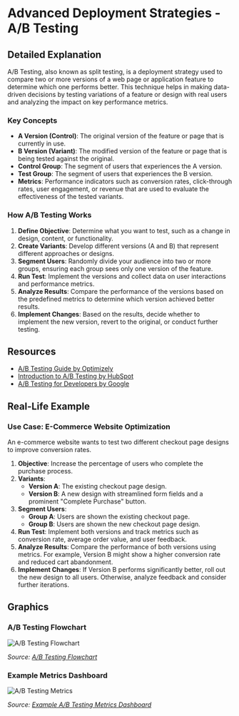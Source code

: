 # Advanced Deployment Strategies - A/B Testing

## Detailed Explanation

A/B Testing, also known as split testing, is a deployment strategy used to compare two or more versions of a web page or application feature to determine which one performs better. This technique helps in making data-driven decisions by testing variations of a feature or design with real users and analyzing the impact on key performance metrics.

### Key Concepts

- **A Version (Control)**: The original version of the feature or page that is currently in use.
- **B Version (Variant)**: The modified version of the feature or page that is being tested against the original.
- **Control Group**: The segment of users that experiences the A version.
- **Test Group**: The segment of users that experiences the B version.
- **Metrics**: Performance indicators such as conversion rates, click-through rates, user engagement, or revenue that are used to evaluate the effectiveness of the tested variants.

### How A/B Testing Works

1. **Define Objective**: Determine what you want to test, such as a change in design, content, or functionality.
2. **Create Variants**: Develop different versions (A and B) that represent different approaches or designs.
3. **Segment Users**: Randomly divide your audience into two or more groups, ensuring each group sees only one version of the feature.
4. **Run Test**: Implement the versions and collect data on user interactions and performance metrics.
5. **Analyze Results**: Compare the performance of the versions based on the predefined metrics to determine which version achieved better results.
6. **Implement Changes**: Based on the results, decide whether to implement the new version, revert to the original, or conduct further testing.

## Resources

- [A/B Testing Guide by Optimizely](https://www.optimizely.com/optimization-glossary/ab-testing/)
- [Introduction to A/B Testing by HubSpot](https://blog.hubspot.com/marketing/ab-testing)
- [A/B Testing for Developers by Google](https://developers.google.com/optimize/ab-testing)

## Real-Life Example

### Use Case: E-Commerce Website Optimization

An e-commerce website wants to test two different checkout page designs to improve conversion rates.

1. **Objective**: Increase the percentage of users who complete the purchase process.
2. **Variants**:
   - **Version A**: The existing checkout page design.
   - **Version B**: A new design with streamlined form fields and a prominent "Complete Purchase" button.
3. **Segment Users**:
   - **Group A**: Users are shown the existing checkout page.
   - **Group B**: Users are shown the new checkout page design.
4. **Run Test**: Implement both versions and track metrics such as conversion rate, average order value, and user feedback.
5. **Analyze Results**: Compare the performance of both versions using metrics. For example, Version B might show a higher conversion rate and reduced cart abandonment.
6. **Implement Changes**: If Version B performs significantly better, roll out the new design to all users. Otherwise, analyze feedback and consider further iterations.

## Graphics

### A/B Testing Flowchart

![A/B Testing Flowchart](https://miro.medium.com/v2/resize:fit:1200/format:webp/1*N7-oJLYv9Y4RaRJZb0sNiw.png)

*Source: [A/B Testing Flowchart](https://medium.com/@xiaoranzz/ab-testing-fundamentals-a-comprehensive-guide-to-a-b-testing-b48a2cb2b8c4)*

### Example Metrics Dashboard

![A/B Testing Metrics](https://www.analyticsvidhya.com/wp-content/uploads/2022/02/ABTesting_1.png)

*Source: [Example A/B Testing Metrics Dashboard](https://www.analyticsvidhya.com/blog/2022/02/ab-testing-a-comprehensive-guide-with-examples/)*

